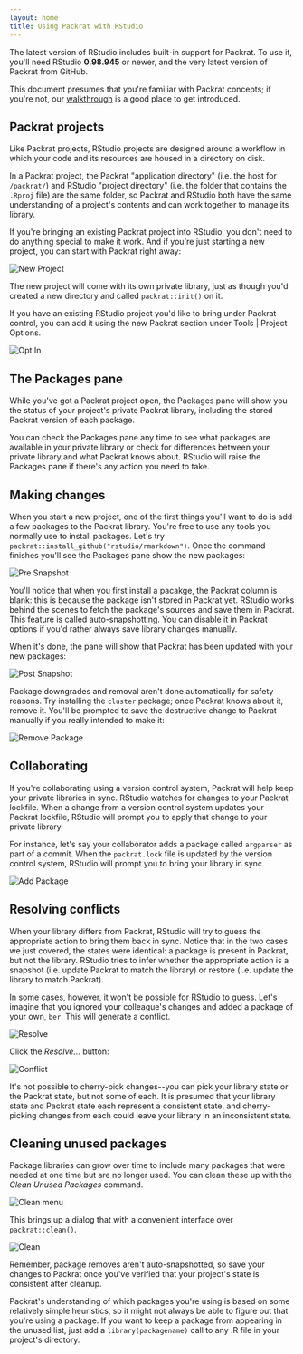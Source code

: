 ```yaml
---
layout: home
title: Using Packrat with RStudio
---
```


The latest version of RStudio includes built-in support for Packrat. To use it,
you'll need RStudio **0.98.945** or newer, and the very latest version of Packrat
from GitHub.

This document presumes that you're familiar with Packrat concepts; if you're
not, our [walkthrough](walkthrough.html) is a good place to get introduced.

## Packrat projects

Like Packrat projects, RStudio projects are designed around a workflow in which
your code and its resources are housed in a directory on disk. 

In a Packrat project, the Packrat "application directory" (i.e. the host for
`/packrat/`) and RStudio "project directory" (i.e. the folder that contains the
`.Rproj` file) are the same folder, so Packrat and RStudio both have the same
understanding of a project's contents and can work together to manage its
library.

If you're bringing an existing Packrat project into RStudio, you don't need to
do anything special to make it work. And if you're just starting a new project,
you can start with Packrat right away:

![New Project](images/rstudio-newproject.png)

The new project will come with its own private library, just as though you'd
created a new directory and called `packrat::init()` on it. 

If you have an existing RStudio project you'd like to bring under Packrat
control, you can add it using the new Packrat section under Tools | Project
Options. 

![Opt In](images/rstudio-optin.png)

## The Packages pane

While you've got a Packrat project open, the Packages pane will show you the
status of your project's private Packrat library, including the stored Packrat
version of each package. 

You can check the Packages pane any time to see what packages are available in
your private library or check for differences between your private library and
what Packrat knows about. RStudio will raise the Packages pane if there's any
action you need to take.

## Making changes

When you start a new project, one of the first things you'll want to do is add
a few packages to the Packrat library. You're free to use any tools you
normally use to install packages. Let's try
`packrat::install_github("rstudio/rmarkdown")`. Once the command finishes
you'll see the Packages pane show the new packages:

![Pre Snapshot](images/rstudio-presnapshot.png)

You'll notice that when you first install a pacakge, the Packrat column is
blank: this is because the package isn't stored in Packrat yet. RStudio works
behind the scenes to fetch the package's sources and save them in Packrat. This
feature is called auto-snapshotting. You can disable it in Packrat options if
you'd rather always save library changes manually.

When it's done, the pane will show that Packrat has been updated with your new
packages:

![Post Snapshot](images/rstudio-snapshotted.png)

Package downgrades and removal aren't done automatically for safety reasons.
Try installing the `cluster` package; once Packrat knows about it, remove it.
You'll be prompted to save the destructive change to Packrat manually if you
really intended to make it: 

![Remove Package](images/rstudio-removepkg.png)

## Collaborating 

If you're collaborating using a version control system, Packrat will help keep
your private libraries in sync. RStudio watches for changes to your Packrat
lockfile. When a change from a version control system updates your Packrat
lockfile, RStudio will prompt you to apply that change to your private library.

For instance, let's say your collaborator adds a package called `argparser` as
part of a commit. When the `packrat.lock` file is updated by the version
control system, RStudio will prompt you to bring your library in sync.

![Add Package](images/rstudio-addpkg.png)

## Resolving conflicts

When your library differs from Packrat, RStudio will try to guess the
appropriate action to bring them back in sync.  Notice that in the two cases we
just covered, the states were identical: a package is present in Packrat, but
not the library. RStudio tries to infer whether the appropriate action is a
snapshot (i.e. update Packrat to match the library) or restore (i.e. update the
library to match Packrat). 

In some cases, however, it won't be possible for RStudio to guess. Let's
imagine that you ignored your colleague's changes and added a package of your
own, `ber`. This will generate a conflict.

![Resolve](images/rstudio-resolve.png)

Click the *Resolve...* button:

![Conflict](images/rstudio-conflict.png)

It's not possible to cherry-pick changes--you can pick your library state or
the Packrat state, but not some of each.  It is presumed that your library
state and Packrat state each represent a consistent state, and cherry-picking
changes from each could leave your library in an inconsistent state.

## Cleaning unused packages

Package libraries can grow over time to include many packages that were needed
at one time but are no longer used. You can clean these up with the *Clean
Unused Packages* command.

![Clean menu](images/rstudio-cleanmenu.png)

This brings up a dialog that with a convenient interface over
`packrat::clean()`. 

![Clean](images/rstudio-clean.png)

Remember, package removes aren't auto-snapshotted, so save your changes to
Packrat once you've verified that your project's state is consistent after
cleanup.

Packrat's understanding of which packages you're using is based on some
relatively simple heuristics, so it might not always be able to figure out that
you're using a package. If you want to keep a package from appearing in the
unused list, just add a `library(packagename)` call to any .R file in your
project's directory. 


